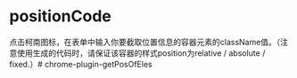 # positionCode

点击柯南图标，在表单中输入你要截取位置信息的容器元素的className值。（注意使用生成的代码时，请保证该容器的样式position为relative / absolute / fixed.）# chrome-plugin-getPosOfEles
